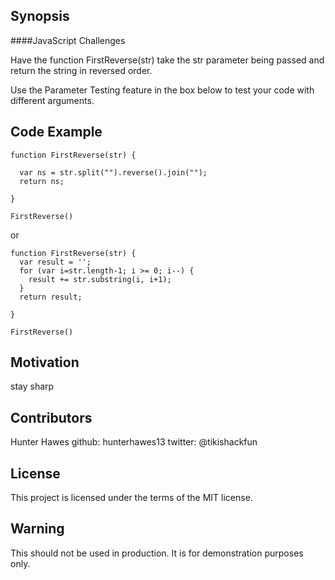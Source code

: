 ## Synopsis

####JavaScript Challenges

Have the function FirstReverse(str) take the str parameter being passed and return the string in reversed order. 

Use the Parameter Testing feature in the box below to test your code with different arguments.

## Code Example

```
function FirstReverse(str) { 
  
  var ns = str.split("").reverse().join("");
  return ns; 
         
} 

FirstReverse()
```

or

```
function FirstReverse(str) { 
  var result = '';
  for (var i=str.length-1; i >= 0; i--) {
    result += str.substring(i, i+1);
  }
  return result; 
         
}

FirstReverse()
```


## Motivation

stay sharp


## Contributors

Hunter Hawes
github: hunterhawes13
twitter: @tikishackfun

## License

This project is licensed under the terms of the MIT license.

## Warning

This should not be used in production. It is for demonstration purposes only.
